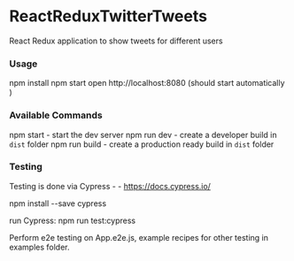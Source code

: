 # ReactReduxTwitterTweets
React Redux application to show tweets for different users


### Usage

npm install
npm start
open http://localhost:8080  (should start automatically )


### Available Commands

npm start - start the dev server
npm run dev - create a developer build in `dist` folder
npm run build - create a production ready build in `dist` folder


### Testing

Testing is done via Cypress - - https://docs.cypress.io/

npm install --save cypress

run Cypress: 
npm run test:cypress

Perform e2e testing on App.e2e.js, example recipes for other testing in examples folder.
